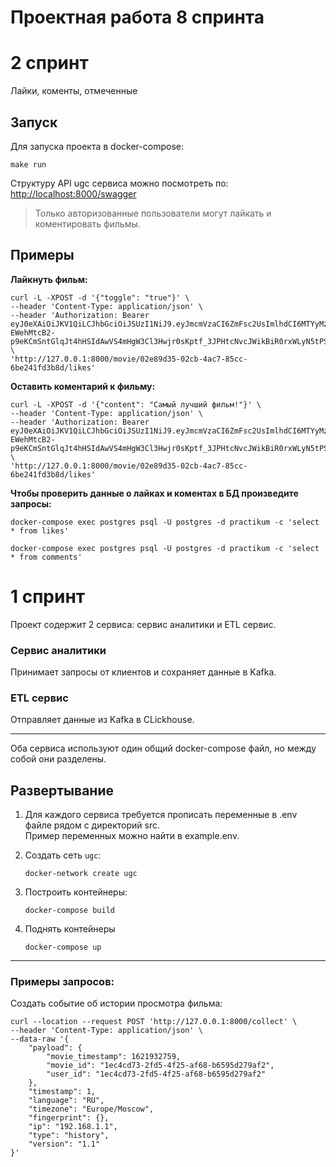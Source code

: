 # Проектная работа 8 спринта

# 2 спринт
Лайки, коменты, отмеченные

## Запуск

Для запуска проекта в docker-compose:

```shell
make run
```

Структуру API ugc сервиса можно посмотреть по:
[http://localhost:8000/swagger](http://localhost:8000/swagger)

> Только авторизованные пользователи могут лайкать и коментировать фильмы.

## Примеры

**Лайкнуть фильм:**

```shell
curl -L -XPOST -d '{"toggle": "true"}' \
--header 'Content-Type: application/json' \
--header 'Authorization: Bearer eyJ0eXAiOiJKV1QiLCJhbGciOiJSUzI1NiJ9.eyJmcmVzaCI6ZmFsc2UsImlhdCI6MTYyMzI1Mzk2MiwianRpIjoiY2NhNWU4NTItMmIxNy00MmFkLWI2ZDYtNjUzZmJhMTIyZTQ0IiwibmJmIjoxNjIzMjUzOTYyLCJ0eXBlIjoiYWNjZXNzIiwic3ViIjoiMzg3MzI4NTctZjAzOC00ZGE1LWEwYjMtMWI2MWUzZDQ5N2YxIiwiZXhwIjo5OTczNzU0ODYyLCJwZXJtaXNzaW9ucyI6WyJzdXNwaWNpb3VzOnJlYWQiLCJyb2xlOndyaXRlIl0sImRldmljZSI6Ik1vemlsbGEvNS4wIChNYWNpbnRvc2g7IEludGVsIE1hYyBPUyBYIDEwXzE1XzYpIEFwcGxlV2ViS2l0LzYwNS4xLjE1IChLSFRNTCwgbGlrZSBHZWNrbykgVmVyc2lvbi8xNC4wLjMgU2FmYXJpLzYwNS4xLjE1In0.S2L5mrmlcsvFPQWEl3r62MVfYs5HyvS6rVFWUkGjahhwSUqsuAxDsmGUfP6LqRTEYqCn4V3v1FPo7dCo7A_VvEtfL02KFFIMN8vbpcoL7TPALhOMj5i0ldBsxP52y7L4NelrdUNwn0zOxVJdAne66OpaFXPwxZFawISmMl-EWehMtcB2-p9eKCmSntGlqJt4hHSIdAwVS4mHgW3Cl3Hwjr0sKptf_3JPHtcNvcJWikBiR0rxWLyN5tPSQj60HXlzhBKGjUEobu0hjBhY_vKmA25wFIK9dwH07YRmV8SBnkAxQ5s97GzPzvpPo8xD8raB8iDnX36pwW4T1JHdGewNDQ' \
'http://127.0.0.1:8000/movie/02e89d35-02cb-4ac7-85cc-6be241fd3b8d/likes'
```

**Оставить коментарий к фильму:**
```shell
curl -L -XPOST -d '{"content": "Самый лучший фильм!"}' \
--header 'Content-Type: application/json' \
--header 'Authorization: Bearer eyJ0eXAiOiJKV1QiLCJhbGciOiJSUzI1NiJ9.eyJmcmVzaCI6ZmFsc2UsImlhdCI6MTYyMzI1Mzk2MiwianRpIjoiY2NhNWU4NTItMmIxNy00MmFkLWI2ZDYtNjUzZmJhMTIyZTQ0IiwibmJmIjoxNjIzMjUzOTYyLCJ0eXBlIjoiYWNjZXNzIiwic3ViIjoiMzg3MzI4NTctZjAzOC00ZGE1LWEwYjMtMWI2MWUzZDQ5N2YxIiwiZXhwIjo5OTczNzU0ODYyLCJwZXJtaXNzaW9ucyI6WyJzdXNwaWNpb3VzOnJlYWQiLCJyb2xlOndyaXRlIl0sImRldmljZSI6Ik1vemlsbGEvNS4wIChNYWNpbnRvc2g7IEludGVsIE1hYyBPUyBYIDEwXzE1XzYpIEFwcGxlV2ViS2l0LzYwNS4xLjE1IChLSFRNTCwgbGlrZSBHZWNrbykgVmVyc2lvbi8xNC4wLjMgU2FmYXJpLzYwNS4xLjE1In0.S2L5mrmlcsvFPQWEl3r62MVfYs5HyvS6rVFWUkGjahhwSUqsuAxDsmGUfP6LqRTEYqCn4V3v1FPo7dCo7A_VvEtfL02KFFIMN8vbpcoL7TPALhOMj5i0ldBsxP52y7L4NelrdUNwn0zOxVJdAne66OpaFXPwxZFawISmMl-EWehMtcB2-p9eKCmSntGlqJt4hHSIdAwVS4mHgW3Cl3Hwjr0sKptf_3JPHtcNvcJWikBiR0rxWLyN5tPSQj60HXlzhBKGjUEobu0hjBhY_vKmA25wFIK9dwH07YRmV8SBnkAxQ5s97GzPzvpPo8xD8raB8iDnX36pwW4T1JHdGewNDQ' \
'http://127.0.0.1:8000/movie/02e89d35-02cb-4ac7-85cc-6be241fd3b8d/likes'
```

**Чтобы проверить данные о лайках и коментах в БД произведите запросы:**
```shell
docker-compose exec postgres psql -U postgres -d practikum -c 'select * from likes'
```
```shell
docker-compose exec postgres psql -U postgres -d practikum -c 'select * from comments'
```

# 1 спринт

Проект содержит 2 сервиса: сервис аналитики и ETL сервис.

### Сервис аналитики
Принимает запросы от клиентов и сохраняет данные в Kafka.

### ETL сервис
Отправляет данные из Kafka в CLickhouse.

<hr>
Оба сервиса используют один общий docker-compose файл, но между собой они разделены.

## Развертывание
1. Для каждого сервиса требуется прописать переменные в .env файле рядом с директорий src.  
Пример переменных можно найти в example.env.

2. Создать сеть `ugc`:
   ```shell
   docker-network create ugc
    ```
3. Построить контейнеры:
    ```shell
    docker-compose build
    ```
   
4. Поднять контейнеры
    ```shell
    docker-compose up
    ```


<hr>

### Примеры запросов:
Создать событие об истории просмотра фильма:
```shell
curl --location --request POST 'http://127.0.0.1:8000/collect' \
--header 'Content-Type: application/json' \
--data-raw '{
    "payload": {
        "movie_timestamp": 1621932759,
        "movie_id": "1ec4cd73-2fd5-4f25-af68-b6595d279af2",
        "user_id": "1ec4cd73-2fd5-4f25-af68-b6595d279af2"
    },
    "timestamp": 1,
    "language": "RU",
    "timezone": "Europe/Moscow",
    "fingerprint": {},
    "ip": "192.168.1.1",
    "type": "history",
    "version": "1.1"
}'
```